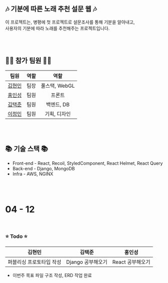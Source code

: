 ## 🎶 기분에 따른 노래 추천 설문 웹 🎶

이 프로젝트는, 병평에 첫 프로젝트로 설문조사를 통해 기분을 알아내고, <br>
사용자의 기분에 따라 노래를 추천해주는 프로젝트입니다.

<br><br>

## 🙋‍♂️ 참가 팀원 🙋‍♂️
| 팀원 | 역할 | 역할 |
|:------:|:------:|:------:|
| [김현민](https://github.com/qetqet910) | 팀장 | 풀스택, WebGL |
| [홍인성](https://github.com/BackdevHong) | 팀원 | 프론트 |
| [김택준](https://github.com/KIMTAEKJUN) | 팀원 | 백엔드, DB |
| [이정민](https://github.com/rnlsrnlsdl) | 팀원 | 기획, 디자인 |

<br><br>

## 📚 기술 스택 📚

 + Front-end - React, Recoil, StyledComponent, React Helmet, React Query<br>
 + Back-end - Django, MongoDB<br>
 + Infra - AWS, NGINX


<br><br>

# 04 - 12

<br>

### ⭐ Todo ⭐

| 김현민 | 김택준 | 홍인성 |
| :------------------: | :----------: | :------------: | 
|  퍼블리싱 프로토타입 작성    |  Django 공부해오기  |  React 공부해오기   |

 + 이번주 목표 파일 구조 작성, ERD 작업 완료